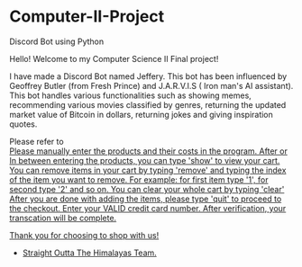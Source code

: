 # Computer-II-Project
Discord Bot using Python

Hello! Welcome to my Computer Science II Final project! 

I have made a Discord Bot named Jeffery. This bot has been influenced by Geoffrey Butler (from Fresh Prince) and J.A.R.V.I.S ( Iron man's AI assistant). This bot  handles various 
functionalities such as showing memes, recommending various movies classified by genres, returning the updated market value of Bitcoin in dollars, returning jokes and giving 
inspiration quotes. 

Please refer to  <a href="https://github.com/Aniruddha18-SPD/Com/puter-II-Project/blob/main/instructions.txt"/>  
Please manually enter the products and their costs in the program. After or In between entering the products, you can type 'show' to view your cart.
You can remove items in your cart by typing 'remove' and typing the index of the item you want to remove. For example: for first item type '1', for second type '2' and so on. 
You can clear your whole cart by typing 'clear' 
After you are done with adding the items, please type 'quit' to proceed to the checkout.
Enter your VALID credit card number. After verification, your transcation will be complete.

Thank you for choosing to shop with us!

- Straight Outta The Himalayas Team.
